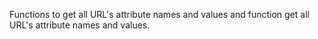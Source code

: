 
Functions to get all URL's attribute names and values and function get all URL's attribute names and values.
